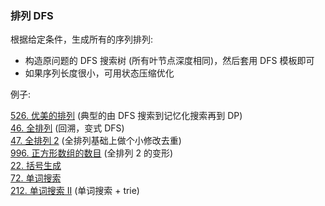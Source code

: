 ### 排列 DFS

根据给定条件，生成所有的序列排列:

-   构造原问题的 DFS 搜索树 (所有叶节点深度相同)，然后套用 DFS 模板即可
-   如果序列长度很小，可用状态压缩优化

例子:

<div class="outerlink">
<a href="../_leetcode/526/">526. 优美的排列</a> (典型的由 DFS 搜索到记忆化搜索再到 DP) <br>
<a href="../_leetcode/46/">46. 全排列</a> (回溯，变式 DFS) <br>
<a href="../_leetcode/47/">47. 全排列 2</a> (全排列基础上做个小修改去重) <br>
<a href="../_leetcode/996/">996. 正方形数组的数目</a> (全排列 2 的变形) <br>
<a href="../_leetcode/22/">22. 括号生成</a> <br>
<a href="../_leetcode/72/">72. 单词搜索</a> <br>
<a href="../_leetcode/212/">212. 单词搜索 II</a> (单词搜索 + trie) <br>
</div
